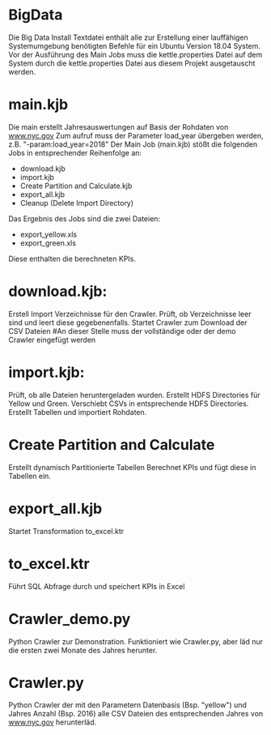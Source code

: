 # BigData
Die Big Data Install Textdatei enthält alle zur Erstellung einer lauffähigen Systemumgebung benötigten Befehle für ein Ubuntu Version 18.04 System.
Vor der Ausführung des Main Jobs muss die kettle.properties Datei auf dem System durch die kettle.properties Datei aus diesem Projekt ausgetauscht werden.

# main.kjb
Die main erstellt Jahresauswertungen auf Basis der Rohdaten von www.nyc.gov
Zum aufruf muss der Parameter load_year übergeben werden, z.B. "-param:load_year=2018"
Der Main Job (main.kjb) stößt die folgenden Jobs in entsprechender Reihenfolge an:
- download.kjb
- import.kjb
- Create Partition and Calculate.kjb
- export_all.kjb
- Cleanup (Delete Import Directory)

Das Ergebnis des Jobs sind die zwei Dateien:
- export_yellow.xls
- export_green.xls

Diese enthalten die berechneten KPIs.

# download.kjb:
Erstell Import Verzeichnisse für den Crawler.
Prüft, ob Verzeichnisse leer sind und leert diese gegebenenfalls.
Startet Crawler zum Download der CSV Dateien #An dieser Stelle muss der vollständige oder der demo Crawler eingefügt werden

# import.kjb:
Prüft, ob alle Dateien heruntergeladen wurden.
Erstellt HDFS Directories für Yellow und Green.
Verschiebt CSVs in entsprechende HDFS Directories.
Erstellt Tabellen und importiert Rohdaten.

# Create Partition and Calculate
Erstellt dynamisch Partitionierte Tabellen
Berechnet KPIs und fügt diese in Tabellen ein.

# export_all.kjb
Startet Transformation to_excel.ktr

# to_excel.ktr
Führt SQL Abfrage durch und speichert KPIs in Excel

# Crawler_demo.py
Python Crawler zur Demonstration. Funktioniert wie Crawler.py, aber läd nur die ersten zwei Monate des Jahres herunter.

# Crawler.py
Python Crawler der mit den Parametern Datenbasis (Bsp. "yellow") und Jahres Anzahl (Bsp. 2016) alle CSV Dateien des entsprechenden Jahres von www.nyc.gov herunterläd.


